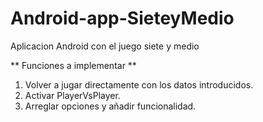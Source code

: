 Android-app-SieteyMedio
===
Aplicacion Android con el juego siete y medio

** Funciones a implementar **

1. Volver a jugar directamente con los datos introducidos.
2. Activar PlayerVsPlayer.
3. Arreglar opciones y añadir funcionalidad.
